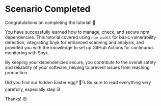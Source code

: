 # Scenario Completed

Congratulations on completing the tutorial! 🎉

You have successfully learned how to manage, check, and secure npm dependencies. This tutorial covered using `npm audit` for basic vulnerability detection, integrating Snyk for enhanced scanning and analysis, and provided you with the knowledge to set up GitHub Actions for continuous monitoring with Snyk.

By keeping your dependencies secure, you contribute to the overall safety and reliability of your software, helping to prevent issues from reaching production.

Did you find our hidden Easter egg? 🥚🔍 Be sure to read everything very carefully, especially step 5!

Thanks! 😊